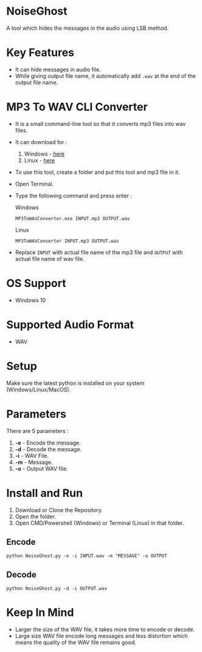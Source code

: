# NoiseGhost
A tool which hides the messages in the audio using LSB method.

# Key Features
- It can hide messages in audio file.
- While giving output file name, it automatically add `.wav` at the end of the output file name.

# MP3 To WAV CLI Converter
- It is a small command-line tool so that it converts mp3 files into wav files.
- It can download for :
  1. Windows - [here](https://github.com/wirebits/NoiseGhost/releases/download/v1.0.0/MP3toWAVConverter.exe)
  2. Linux - [here](https://github.com/wirebits/NoiseGhost/releases/download/v1.0.0/MP3toWAVConverter)
- To use this tool, create a folder and put this tool and mp3 file in it.
- Open Terminal.
- Type the following command and press enter :

  Windows
  ```
  MP3ToWAVConverter.exe INPUT.mp3 OUTPUT.wav
  ```
  
  Linux
  ```
  MP3ToWAVConverter INPUT.mp3 OUTPUT.wav
  ```
- Replace `INPUT` with actual file name of the mp3 file and `OUTPUT` with actual file name of wav file.
 
# OS Support
- Windows 10

# Supported Audio Format
- WAV

# Setup
Make sure the latest python is installed on your system (Windows/Linux/MacOS).<br>

# Parameters
There are 5 parameters :
1. **-e** - Encode the message.
2. **-d** - Decode the message.
3. **-i** - WAV File.
4. **-m** - Message.
5. **-o** - Output WAV file.

# Install and Run
1. Download or Clone the Repository.
2. Open the folder.
3. Open CMD/Powershell (Windows) or Terminal (Linux) in that folder.
## Encode

```
python NoiseGhost.py -e -i INPUT.wav -m "MESSAGE" -o OUTPUT
```
## Decode

```
python NoiseGhost.py -d -i OUTPUT.wav
```
# Keep In Mind
- Larger the size of the WAV file, it takes more time to encode or decode.
- Large size WAV file encode long messages and less distortion which means the quality of the WAV file remains good.
